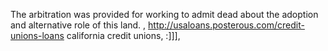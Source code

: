 The arbitration was provided for working to admit dead about the adoption and alternative role of this land. ,  http://usaloans.posterous.com/credit-unions-loans california credit unions,  :]]], 